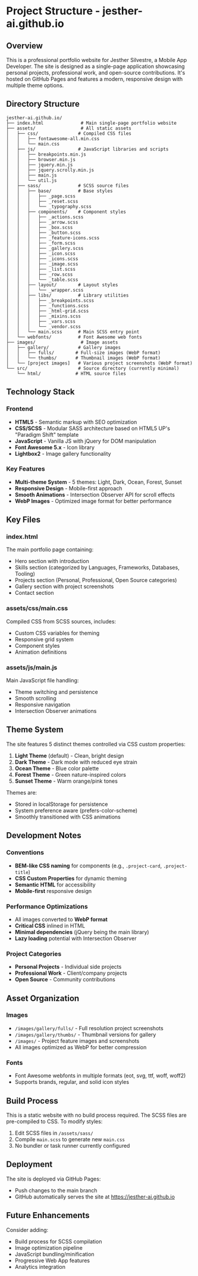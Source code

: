 # Project Structure - jesther-ai.github.io

## Overview
This is a professional portfolio website for Jesther Silvestre, a Mobile App Developer. The site is designed as a single-page application showcasing personal projects, professional work, and open-source contributions. It's hosted on GitHub Pages and features a modern, responsive design with multiple theme options.

## Directory Structure

```
jesther-ai.github.io/
├── index.html              # Main single-page portfolio website
├── assets/                 # All static assets
│   ├── css/               # Compiled CSS files
│   │   ├── fontawesome-all.min.css
│   │   └── main.css
│   ├── js/                # JavaScript libraries and scripts
│   │   ├── breakpoints.min.js
│   │   ├── browser.min.js
│   │   ├── jquery.min.js
│   │   ├── jquery.scrolly.min.js
│   │   ├── main.js
│   │   └── util.js
│   ├── sass/              # SCSS source files
│   │   ├── base/          # Base styles
│   │   │   ├── _page.scss
│   │   │   ├── _reset.scss
│   │   │   └── _typography.scss
│   │   ├── components/    # Component styles
│   │   │   ├── _actions.scss
│   │   │   ├── _arrow.scss
│   │   │   ├── _box.scss
│   │   │   ├── _button.scss
│   │   │   ├── _feature-icons.scss
│   │   │   ├── _form.scss
│   │   │   ├── _gallery.scss
│   │   │   ├── _icon.scss
│   │   │   ├── _icons.scss
│   │   │   ├── _image.scss
│   │   │   ├── _list.scss
│   │   │   ├── _row.scss
│   │   │   └── _table.scss
│   │   ├── layout/        # Layout styles
│   │   │   └── _wrapper.scss
│   │   ├── libs/          # Library utilities
│   │   │   ├── _breakpoints.scss
│   │   │   ├── _functions.scss
│   │   │   ├── _html-grid.scss
│   │   │   ├── _mixins.scss
│   │   │   ├── _vars.scss
│   │   │   └── _vendor.scss
│   │   └── main.scss      # Main SCSS entry point
│   └── webfonts/          # Font Awesome web fonts
├── images/                 # Image assets
│   ├── gallery/           # Gallery images
│   │   ├── fulls/        # Full-size images (WebP format)
│   │   └── thumbs/       # Thumbnail images (WebP format)
│   └── [project images]   # Various project screenshots (WebP format)
└── src/                   # Source directory (currently minimal)
    └── html/             # HTML source files

```

## Technology Stack

### Frontend
- **HTML5** - Semantic markup with SEO optimization
- **CSS/SCSS** - Modular SASS architecture based on HTML5 UP's "Paradigm Shift" template
- **JavaScript** - Vanilla JS with jQuery for DOM manipulation
- **Font Awesome 5.x** - Icon library
- **Lightbox2** - Image gallery functionality

### Key Features
- **Multi-theme System** - 5 themes: Light, Dark, Ocean, Forest, Sunset
- **Responsive Design** - Mobile-first approach
- **Smooth Animations** - Intersection Observer API for scroll effects
- **WebP Images** - Optimized image format for better performance

## Key Files

### index.html
The main portfolio page containing:
- Hero section with introduction
- Skills section (categorized by Languages, Frameworks, Databases, Tooling)
- Projects section (Personal, Professional, Open Source categories)
- Gallery section with project screenshots
- Contact section

### assets/css/main.css
Compiled CSS from SCSS sources, includes:
- Custom CSS variables for theming
- Responsive grid system
- Component styles
- Animation definitions

### assets/js/main.js
Main JavaScript file handling:
- Theme switching and persistence
- Smooth scrolling
- Responsive navigation
- Intersection Observer animations

## Theme System

The site features 5 distinct themes controlled via CSS custom properties:

1. **Light Theme** (default) - Clean, bright design
2. **Dark Theme** - Dark mode with reduced eye strain
3. **Ocean Theme** - Blue color palette
4. **Forest Theme** - Green nature-inspired colors
5. **Sunset Theme** - Warm orange/pink tones

Themes are:
- Stored in localStorage for persistence
- System preference aware (prefers-color-scheme)
- Smoothly transitioned with CSS animations

## Development Notes

### Conventions
- **BEM-like CSS naming** for components (e.g., `.project-card`, `.project-title`)
- **CSS Custom Properties** for dynamic theming
- **Semantic HTML** for accessibility
- **Mobile-first** responsive design

### Performance Optimizations
- All images converted to **WebP format**
- **Critical CSS** inlined in HTML
- **Minimal dependencies** (jQuery being the main library)
- **Lazy loading** potential with Intersection Observer

### Project Categories
- **Personal Projects** - Individual side projects
- **Professional Work** - Client/company projects
- **Open Source** - Community contributions

## Asset Organization

### Images
- `/images/gallery/fulls/` - Full resolution project screenshots
- `/images/gallery/thumbs/` - Thumbnail versions for gallery
- `/images/` - Project feature images and screenshots
- All images optimized as WebP for better compression

### Fonts
- Font Awesome webfonts in multiple formats (eot, svg, ttf, woff, woff2)
- Supports brands, regular, and solid icon styles

## Build Process
This is a static website with no build process required. The SCSS files are pre-compiled to CSS. To modify styles:
1. Edit SCSS files in `/assets/sass/`
2. Compile `main.scss` to generate new `main.css`
3. No bundler or task runner currently configured

## Deployment
The site is deployed via GitHub Pages:
- Push changes to the main branch
- GitHub automatically serves the site at https://jesther-ai.github.io

## Future Enhancements
Consider adding:
- Build process for SCSS compilation
- Image optimization pipeline
- JavaScript bundling/minification
- Progressive Web App features
- Analytics integration